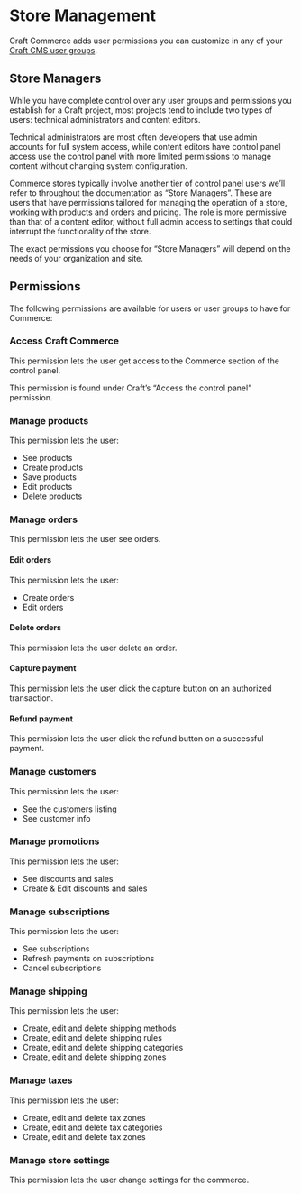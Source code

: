 # Store Management

Craft Commerce adds user permissions you can customize in any of your [Craft CMS user groups](/3.x/user-management.md).

## Store Managers

While you have complete control over any user groups and permissions you establish for a Craft project, most projects tend to include two types of users: technical administrators and content editors.

Technical administrators are most often developers that use admin accounts for full system access, while content editors have control panel access use the control panel with more limited permissions to manage content without changing system configuration.

Commerce stores typically involve another tier of control panel users we’ll refer to throughout the documentation as “Store Managers”. These are users that have permissions tailored for managing the operation of a store, working with products and orders and pricing. The role is more permissive than that of a content editor, without full admin access to settings that could interrupt the functionality of the store.

The exact permissions you choose for “Store Managers” will depend on the needs of your organization and site.

## Permissions

The following permissions are available for users or user groups to have for Commerce:

### Access Craft Commerce

This permission lets the user get access to the Commerce section of the control panel.

This permission is found under Craft’s “Access the control panel” permission.

### Manage products

This permission lets the user:

- See products
- Create products
- Save products
- Edit products
- Delete products

### Manage orders

This permission lets the user see orders.

#### Edit orders

This permission lets the user:

- Create orders <badge text="Pro" title="Commerce Pro only" />
- Edit orders <badge text="Pro" title="Commerce Pro only" />

#### Delete orders

This permission lets the user delete an order.

#### Capture payment

This permission lets the user click the capture button on an authorized transaction.

#### Refund payment

This permission lets the user click the refund button on a successful payment.

### Manage customers

This permission lets the user:

- See the customers listing
- See customer info

### Manage promotions

This permission lets the user:

- See discounts and sales
- Create & Edit discounts and sales

### Manage subscriptions

This permission lets the user:

- See subscriptions
- Refresh payments on subscriptions
- Cancel subscriptions

### Manage shipping

This permission lets the user:

- Create, edit and delete shipping methods
- Create, edit and delete shipping rules
- Create, edit and delete shipping categories
- Create, edit and delete shipping zones

### Manage taxes

This permission lets the user:
- Create, edit and delete tax zones
- Create, edit and delete tax categories
- Create, edit and delete tax zones

### Manage store settings

This permission lets the user change settings for the commerce.
